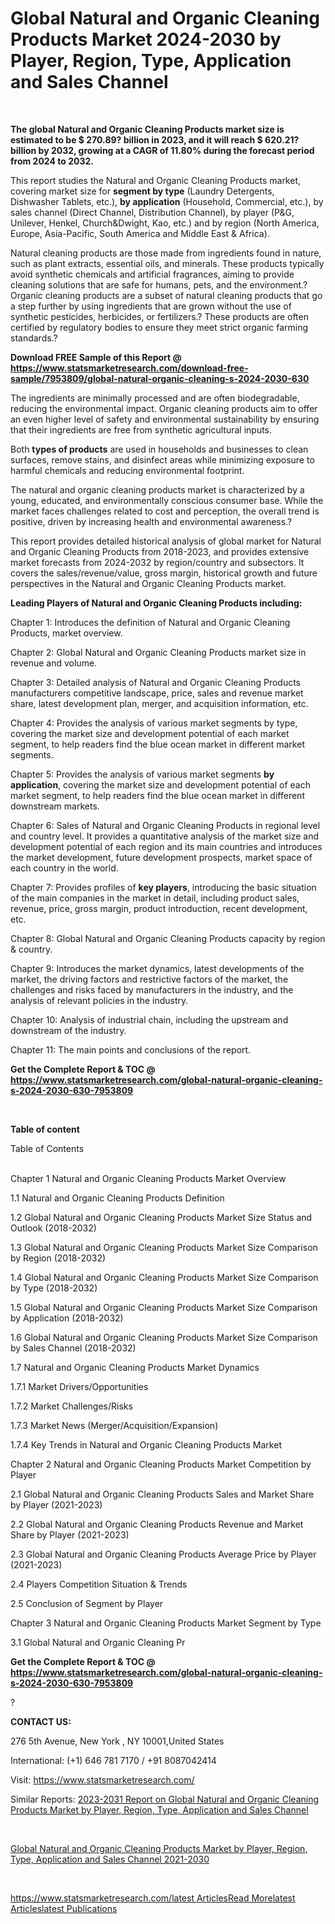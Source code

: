 <h1>Global Natural and Organic Cleaning Products Market 2024-2030 by Player, Region, Type, Application and Sales Channel</h1><br/><p><strong>The global Natural and Organic Cleaning Products market size is estimated to be $ 270.89? billion in 2023, and it will reach $ 620.21? billion by 2032, growing at a <strong>CAGR</strong> of 11.80% during the forecast period from 2024 to 2032.</strong></p>
 
 
 
 <p>This report studies the Natural and Organic Cleaning Products market, covering market size for <strong>segment by type</strong> (Laundry Detergents, Dishwasher Tablets, etc.), <strong>by application</strong> (Household, Commercial, etc.), by sales channel (Direct Channel, Distribution Channel), by player (P&G, Unilever, Henkel, Church&Dwight, Kao, etc.) and by region (North America, Europe, Asia-Pacific, South America and Middle East & Africa).</p>
 
 
 
 <p>Natural cleaning products are those made from ingredients found in nature, such as plant extracts, essential oils, and minerals. These products typically avoid synthetic chemicals and artificial fragrances, aiming to provide cleaning solutions that are safe for humans, pets, and the environment.? Organic cleaning products are a subset of natural cleaning products that go a step further by using ingredients that are grown without the use of synthetic pesticides, herbicides, or fertilizers.? These products are often certified by regulatory bodies to ensure they meet strict organic farming standards.? </p>
 
 
 
 <p><strong>Download FREE Sample of this Report @ <a href="https://www.statsmarketresearch.com/download-free-sample/7953809/global-natural-organic-cleaning-s-2024-2030-630">https://www.statsmarketresearch.com/download-free-sample/7953809/global-natural-organic-cleaning-s-2024-2030-630</a></strong></p>
 
 
 
 <p>The ingredients are minimally processed and are often biodegradable, reducing the environmental impact. Organic cleaning products aim to offer an even higher level of safety and environmental sustainability by ensuring that their ingredients are free from synthetic agricultural inputs.</p>
 
 
 
 <p>Both <strong>types of products</strong> are used in households and businesses to clean surfaces, remove stains, and disinfect areas while minimizing exposure to harmful chemicals and reducing environmental footprint.</p>
 
 
 
 <p>The natural and organic cleaning products market is characterized by a young, educated, and environmentally conscious consumer base. While the market faces challenges related to cost and perception, the overall trend is positive, driven by increasing health and environmental awareness.? </p>
 
 
 
 <p>This report provides detailed historical analysis of global market for Natural and Organic Cleaning Products from 2018-2023, and provides extensive market forecasts from 2024-2032 by region/country and subsectors. It covers the sales/revenue/value, gross margin, historical growth and future perspectives in the Natural and Organic Cleaning Products market.</p>
 
 
 
 <p><strong>Leading Players of Natural and Organic Cleaning Products including:</strong></p>
 
 
 
 <p>Chapter 1: Introduces the definition of Natural and Organic Cleaning Products, market overview.</p>
 
 
 
 <p>Chapter 2: Global Natural and Organic Cleaning Products market size in revenue and volume.</p>
 
 
 
 <p>Chapter 3: Detailed analysis of Natural and Organic Cleaning Products manufacturers competitive landscape, price, sales and revenue market share, latest development plan, merger, and acquisition information, etc.</p>
 
 
 
 <p>Chapter 4: Provides the analysis of various market segments by type, covering the market size and development potential of each market segment, to help readers find the blue ocean market in different market segments.</p>
 
 
 
 <p>Chapter 5: Provides the analysis of various market segments <strong>by application</strong>, covering the market size and development potential of each market segment, to help readers find the blue ocean market in different downstream markets.</p>
 
 
 
 <p>Chapter 6: Sales of Natural and Organic Cleaning Products in regional level and country level. It provides a quantitative analysis of the market size and development potential of each region and its main countries and introduces the market development, future development prospects, market space of each country in the world.</p>
 
 
 
 <p>Chapter 7: Provides profiles of <strong>key players</strong>, introducing the basic situation of the main companies in the market in detail, including product sales, revenue, price, gross margin, product introduction, recent development, etc.</p>
 
 
 
 <p>Chapter 8: Global Natural and Organic Cleaning Products capacity by region & country.</p>
 
 
 
 <p>Chapter 9: Introduces the market dynamics, latest developments of the market, the driving factors and restrictive factors of the market, the challenges and risks faced by manufacturers in the industry, and the analysis of relevant policies in the industry.</p>
 
 
 
 <p>Chapter 10: Analysis of industrial chain, including the upstream and downstream of the industry.</p>
 
 
 
 <p>Chapter 11: The main points and conclusions of the report.</p>
 
 
 
 <div><b>Get the Complete Report & TOC @ <a href="https://www.statsmarketresearch.com/global-natural-organic-cleaning-s-2024-2030-630-7953809">https://www.statsmarketresearch.com/global-natural-organic-cleaning-s-2024-2030-630-7953809</a></b></div>
 
 
 
 <p><br />
 
 <b>Table of content</b></p>
 
 
 
 <p>Table of Contents<br />
 
 <br />
 
 Chapter 1 Natural and Organic Cleaning Products Market Overview<br />
 
 1.1 Natural and Organic Cleaning Products Definition<br />
 
 1.2 Global Natural and Organic Cleaning Products Market Size Status and Outlook (2018-2032)<br />
 
 1.3 Global Natural and Organic Cleaning Products Market Size Comparison by Region (2018-2032)<br />
 
 1.4 Global Natural and Organic Cleaning Products Market Size Comparison by Type (2018-2032)<br />
 
 1.5 Global Natural and Organic Cleaning Products Market Size Comparison by Application (2018-2032)<br />
 
 1.6 Global Natural and Organic Cleaning Products Market Size Comparison by Sales Channel (2018-2032)<br />
 
 1.7 Natural and Organic Cleaning Products Market Dynamics<br />
 
 1.7.1 Market Drivers/Opportunities<br />
 
 1.7.2 Market Challenges/Risks<br />
 
 1.7.3 Market News (Merger/Acquisition/Expansion)<br />
 
 1.7.4 Key Trends in Natural and Organic Cleaning Products Market<br />
 
 Chapter 2 Natural and Organic Cleaning Products Market Competition by Player<br />
 
 2.1 Global Natural and Organic Cleaning Products Sales and Market Share by Player (2021-2023)<br />
 
 2.2 Global Natural and Organic Cleaning Products Revenue and Market Share by Player (2021-2023)<br />
 
 2.3 Global Natural and Organic Cleaning Products Average Price by Player (2021-2023)<br />
 
 2.4 Players Competition Situation & Trends<br />
 
 2.5 Conclusion of Segment by Player<br />
 
 Chapter 3 Natural and Organic Cleaning Products Market Segment by Type<br />
 
 3.1 Global Natural and Organic Cleaning Pr</p>
 
 
 
 <div><b>Get the Complete Report & TOC @ <a href="https://www.statsmarketresearch.com/global-natural-organic-cleaning-s-2024-2030-630-7953809">https://www.statsmarketresearch.com/global-natural-organic-cleaning-s-2024-2030-630-7953809</a></b></div>
 
 
 
 <p>? </p>
 
 
 
 <p><b>CONTACT US:</b><br />
 
 276 5th Avenue, New York , NY 10001,United States<br />
 
 International: (+1) 646 781 7170 / +91 8087042414<br />
 
 Visit: <a href="https://www.statsmarketresearch.com/">https://www.statsmarketresearch.com/</a><br />
 
 Similar Reports: <a href="https://www.statsmarketresearch.com/global-natural-organic-cleaning-s-2024-2030-630-7953809">2023-2031 Report on Global Natural and Organic Cleaning Products Market by Player, Region, Type, Application and Sales Channel</a><br />
 
 <br />
 
 <a href="https://www.statsmarketresearch.com/global-natural-organic-cleaning-s-2024-2030-630-7953809">Global Natural and Organic Cleaning Products Market by Player, Region, Type, Application and Sales Channel 2021-2030</a><br />
 
 <br />
 
 <a href="https://gyeongbokgung.com">https://www.statsmarketresearch.com/</a><a href="https://hallyeomaritime.com">latest Articles</a><a href="https://jingwansa.com">Read More</a><a href="https://nguoiviet.jp/">latest Articles</a><a href="https://www.intelmarketresearch.com/">latest Publications</a></p>